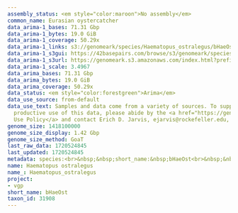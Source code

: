 ```yaml
---
assembly_status: <em style="color:maroon">No assembly</em>
common_name: Eurasian oystercatcher
data_arima-1_bases: 71.31 Gbp
data_arima-1_bytes: 19.0 GiB
data_arima-1_coverage: 50.29x
data_arima-1_links: s3://genomeark/species/Haematopus_ostralegus/bHaeOst1/genomic_data/arima/<br>
data_arima-1_s3gui: https://42basepairs.com/browse/s3/genomeark/species/Haematopus_ostralegus/bHaeOst1/genomic_data/arima/
data_arima-1_s3url: https://genomeark.s3.amazonaws.com/index.html?prefix=species/Haematopus_ostralegus/bHaeOst1/genomic_data/arima/
data_arima-1_scale: 3.4967
data_arima_bases: 71.31 Gbp
data_arima_bytes: 19.0 GiB
data_arima_coverage: 50.29x
data_status: <em style="color:forestgreen">Arima</em>
data_use_source: from-default
data_use_text: Samples and data come from a variety of sources. To support fair and
  productive use of this data, please abide by the <a href="https://genome10k.soe.ucsc.edu/data-use-policies/">Data
  Use Policy</a> and contact Erich D. Jarvis, ejarvis@rockefeller.edu, with any questions.
genome_size: 1418100000
genome_size_display: 1.42 Gbp
genome_size_method: GoaT
last_raw_data: 1720524845
last_updated: 1720524845
metadata: species:<br>&nbsp;&nbsp;short_name:&nbsp;bHaeOst<br>&nbsp;&nbsp;name:&nbsp;Haematopus&nbsp;ostralegus<br>&nbsp;&nbsp;taxon_id:&nbsp;31908<br>&nbsp;&nbsp;common_name:&nbsp;Eurasian&nbsp;oystercatcher<br>&nbsp;&nbsp;order:<br>&nbsp;&nbsp;&nbsp;&nbsp;name:&nbsp;Charadriiformes<br>&nbsp;&nbsp;family:<br>&nbsp;&nbsp;&nbsp;&nbsp;name:&nbsp;Haematopodidae<br>&nbsp;&nbsp;individuals:<br>&nbsp;&nbsp;&nbsp;&nbsp;-&nbsp;short_name:&nbsp;bHaeOst1<br>&nbsp;&nbsp;&nbsp;&nbsp;&nbsp;&nbsp;biosample_id:&nbsp;SAMEA115432997<br>&nbsp;&nbsp;&nbsp;&nbsp;&nbsp;&nbsp;sex:&nbsp;male<br>&nbsp;&nbsp;genome_size:&nbsp;1418100000<br>&nbsp;&nbsp;genome_size_method:&nbsp;GoaT<br>&nbsp;&nbsp;project:&nbsp;[&nbsp;vgp&nbsp;]<br>
name: Haematopus ostralegus
name_: Haematopus_ostralegus
project:
- vgp
short_name: bHaeOst
taxon_id: 31908
---
```

